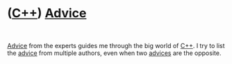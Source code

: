 
 

 

 

 

 

([C++](Cpp.md)) [Advice](CppAdvice.md)
========================================

 

[Advice](CppAdvice.md) from the experts guides me through the big world
of [C++](Cpp.md). I try to list the [advice](CppAdvice.md) from
multiple authors, even when two [advices](CppAdvice.md) are the
opposite.

 

 

 

 

 

 

